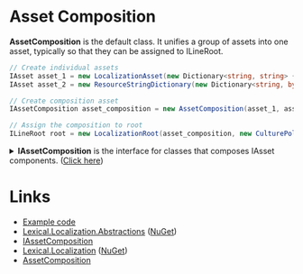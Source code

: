 # Asset Composition

**AssetComposition** is the default class. It unifies a group of assets into one asset, typically so that they can be assigned to ILineRoot.

```csharp
// Create individual assets
IAsset asset_1 = new LocalizationAsset(new Dictionary<string, string> { { "Culture:en:Key:hello", "Hello World!" } }, ParameterParser.Instance);
IAsset asset_2 = new ResourceStringDictionary(new Dictionary<string, byte[]> { { "Culture:en:Key:Hello.Icon", new byte[] { 1, 2, 3 } } }, ParameterParser.Instance);

// Create composition asset
IAssetComposition asset_composition = new AssetComposition(asset_1, asset_2);

// Assign the composition to root
ILineRoot root = new LocalizationRoot(asset_composition, new CulturePolicy());
```

<details>
  <summary><b>IAssetComposition</b> is the interface for classes that composes IAsset components. (<u>Click here</u>)</summary>

```csharp
/// <summary>
/// Composition of <see cref="IAsset"/> components.
/// </summary>
public interface IAssetComposition : IAsset, IList<IAsset>
{
    /// <summary>
    /// Set to new content.
    /// </summary>
    /// <param name="newContent"></param>
    /// <exception cref="InvalidOperationException">If compostion is readonly</exception>
    void CopyFrom(IEnumerable<IAsset> newContent);

    /// <summary>
    /// Get component assets that implement T. 
    /// </summary>
    /// <param name="recursive">if true, visits children recursively</param>
    /// <typeparam name="T"></typeparam>
    /// <returns>enumerable or null</returns>
    IEnumerable<T> GetComponents<T>(bool recursive) where T : IAsset;
}
```
</details>


# Links
* [Example code](https://github.com/tagcode/Lexical.Localization/tree/master/docs/IAssetComposition)
* [Lexical.Localization.Abstractions](https://github.com/tagcode/Lexical.Localization/tree/master/Lexical.Localization.Abstractions) ([NuGet](https://www.nuget.org/packages/Lexical.Localization.Abstractions/))
 * [IAssetComposition](https://github.com/tagcode/Lexical.Localization/blob/master/Lexical.Localization.Abstractions/Asset/IAssetComposition.cs)
* [Lexical.Localization](https://github.com/tagcode/Lexical.Localization/tree/master/Lexical.Localization) ([NuGet](https://www.nuget.org/packages/Lexical.Localization/))
 * [AssetComposition](https://github.com/tagcode/Lexical.Localization/tree/master/Lexical.Localization/Asset/AssetComposition.cs)


